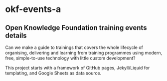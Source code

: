 # okf-events-a

## Open Knowledge Foundation training events details

Can we make a guide to trainings that covers the whole lifecycle of organising, delivering and learning from training programmes using modern, free, simple-to-use technology with little custom development?

This project starts with a framework of GitHub pages, Jekyll/Liquid for templating, and Google Sheets as data source.
